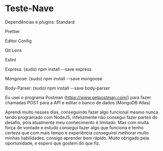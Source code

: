 # Teste-Nave
Dependências e plugins: 
Standard

Prettier

Editor Config

Git Lens

Eslint

Express: (sudo) npm install --save express

Mongoose: (sudo) npm install --save mongoose

Body-Parser: (sudo) npm install --save body-parser

Eu usei o programa Postman (https://www.getpostman.com/) para fazer chamadas POST para a API e editar o banco de dados (MongoDB Atlas)

Aprendi muito nesses dias, conseguindo fazer algo funcional mesmo nunca tendo programado com NodeJS, infelizmente não consegui fazer partes do desafio, pois atualmente meu conhecimento é limitado. Mas com muita força de vontade e estudo consegui fazer algo que funciona e tenho certeza que com mais tempo e experiência conseguirei melhorar muito minhas habilidades, consigo aprender bem rápido.
Muito obrigado pela oportunidade, e espero que gostem do que fiz.
